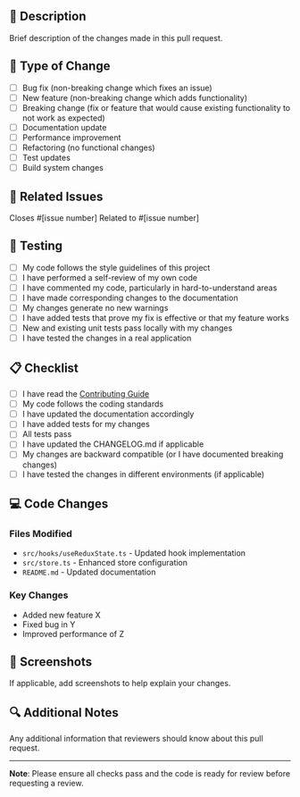 ## 📝 Description

Brief description of the changes made in this pull request.

## 🎯 Type of Change

- [ ] Bug fix (non-breaking change which fixes an issue)
- [ ] New feature (non-breaking change which adds functionality)
- [ ] Breaking change (fix or feature that would cause existing functionality to not work as expected)
- [ ] Documentation update
- [ ] Performance improvement
- [ ] Refactoring (no functional changes)
- [ ] Test updates
- [ ] Build system changes

## 🔗 Related Issues

Closes #[issue number]
Related to #[issue number]

## 🧪 Testing

- [ ] My code follows the style guidelines of this project
- [ ] I have performed a self-review of my own code
- [ ] I have commented my code, particularly in hard-to-understand areas
- [ ] I have made corresponding changes to the documentation
- [ ] My changes generate no new warnings
- [ ] I have added tests that prove my fix is effective or that my feature works
- [ ] New and existing unit tests pass locally with my changes
- [ ] I have tested the changes in a real application

## 📋 Checklist

- [ ] I have read the [Contributing Guide](CONTRIBUTING.md)
- [ ] My code follows the coding standards
- [ ] I have updated the documentation accordingly
- [ ] I have added tests for my changes
- [ ] All tests pass
- [ ] I have updated the CHANGELOG.md if applicable
- [ ] My changes are backward compatible (or I have documented breaking changes)
- [ ] I have tested the changes in different environments (if applicable)

## 💻 Code Changes

### Files Modified

- `src/hooks/useReduxState.ts` - Updated hook implementation
- `src/store.ts` - Enhanced store configuration
- `README.md` - Updated documentation

### Key Changes

- Added new feature X
- Fixed bug in Y
- Improved performance of Z

## 📸 Screenshots

If applicable, add screenshots to help explain your changes.

## 🔍 Additional Notes

Any additional information that reviewers should know about this pull request.

---

**Note**: Please ensure all checks pass and the code is ready for review before requesting a review.
